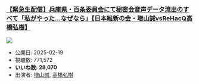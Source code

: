 ### [【緊急生配信】兵庫県・百条委員会にて秘密会音声データ流出のすべて「私がやった…なぜなら」【日本維新の会・増山誠vsReHacQ高橋弘樹】](https://www.youtube.com/watch?v=LyTuLE37l4A)
[![](https://img.youtube.com/vi/LyTuLE37l4A/sddefault.jpg)](https://www.youtube.com/watch?v=LyTuLE37l4A)
-   公開日: 2025-02-19
-   視聴数: 771,572
-   **いいね数: 28,070**
-   出演者: [増山誠](/rehacq_fan/people/増山誠 "wikilink"), [高橋弘樹](/rehacq_fan/people/高橋弘樹 "wikilink")
